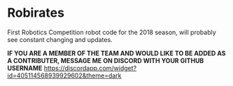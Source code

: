 # Robirates
First Robotics Competition robot code for the 2018 season, will probably see constant changing and updates.

**IF YOU ARE A MEMBER OF THE TEAM AND WOULD LIKE TO BE ADDED AS A CONTRIBUTER, MESSAGE ME ON DISCORD WITH YOUR GITHUB USERNAME**
https://discordapp.com/widget?id=405114568939929602&theme=dark
